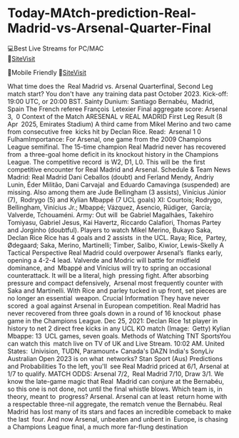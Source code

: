 # Today-MAtch-prediction-Real-Madrid-vs-Arsenal-Quarter-Final

💻Best Live Streams for PC/MAC  
🔴[SiteVisit](https://rb.gy/pisxt3)

📲Mobile  Friendly
🔴[SiteVisit](https://rb.gy/pisxt3)

What time does the Real Madrid vs. Arsenal Quarterfinal, Second Leg match start?
You don't have any training data past October 2023.
Kick-off: 19:00 UTC, or 20:00 BST.
Sainty Dunium: Santiago Bernabéu, Madrid, Spain
The French referee François Letexier
Final aggregate score: Arsenal 3, 0
Context of the Match
ARESENAL v REAL MADRID First Leg Result (8 Apr 2025, Emirates Stadium)
A third came from Mikel Merino and two came from consecutive free kicks hit by Declan Rice.
Read: Arsenal 1 0 FulhamImportance: For Arsenal, one game from the 2009 Champions League semifinal. The 15-time champion Real Madrid never has recovered from a three-goal home deficit in its knockout history in the Champions League.
The competitive record is W2, D1, L0. This will be the first competitive encounter for Real Madrid and Arsenal.
Schedule & Team News
Madrid: Real Madrid
Dani Ceballos (doubt) and Ferland Mendy, Andriy Lunin, Éder Militão, Dani Carvajal and Eduardo Camavinga (suspended) are missing.
Also among them are Jude Bellingham (3 assists), Vinícius Júnior (7), Rodrygo (5) and Kylian Mbappé (7 UCL goals)
XI: Courtois; Rodrygo, Bellingham, Vinícius Jr.; Mbappé; Vázquez, Asencio, Rüdiger, García; Valverde, Tchouaméni.
Army:
Out will be Gabriel Magalhães, Takehiro Tomiyasu, Gabriel Jesus, Kai Havertz, Riccardo Calafiori, Thomas Partey and Jorginho (doubtful).
Players to watch Mikel Merino, Bukayo Saka, Declan Rice Rice has 4 goals and 2 assists in the UCL.
Raya; Rice, Partey, Ødegaard; Saka, Merino, Martinelli; Timber, Salibo, Kiwior, Lewis-Skelly
A Tactical Perspective
Real Madrid could overpower Arsenal’s flanks early, opening a 4-2-4 lead. Valverde and Modric will battle for midfield dominance, and Mbappé and Vinícius will try to spring an occasional counterattack. It will be a literal, high pressing fight.
After absorbing pressure and compact defensively, Arsenal most frequently counter with Saka and Martinelli. With Rice and parley tucked in up front, set pieces are no longer an essential weapon.
Crucial Information
They have never scored a goal against Arsenal in European competition.
Real Madrid has never recovered from three goals down in a round of 16 knockout phase game in the Champions League.
Dec 25, 2021: Declan Rice 1st player in history to net 2 direct free kicks in any UCL KO match (Image: Getty)
Kylian Mbappe: 13 UCL games, seven goals.
Methods of Watching
TNT SportsYou can watch this match live on TV of UK and Live Stream. 10:02 AM.
United States: Univision, TUDN, Paramount+
Canada's DAZN
India's SonyLiv
Australian Open 2023 is on what networks? Stan Sport (Aus)
Predictions and Probabilities
To the left, you'll see Real Madrid priced at 6/1, Arsenal at 1/7 to qualify.
MATCH ODDS: Arsenal 7/2, Real Madrid 7/10, Draw 3/1.
We know the late-game magic that Real Madrid can conjure at the Bernabéu, so this one is not done, not until the final whistle blows. Which team is, in theory, meant to progress? Arsenal.
Arsenal can at least return home with a respectable three-nil aggregate, the rematch venue the Bernabéu. Real Madrid has lost many of its stars and faces an incredible comeback to make the last four. And now Arsenal, unbeaten and unbent in Europe, is chasing a Champions League final, a much more far-flung destination
